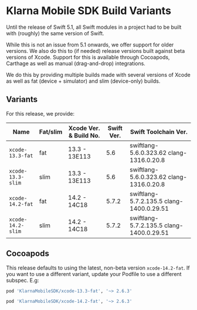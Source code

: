 # Klarna Mobile SDK Build Variants

Until the release of Swift 5.1, all Swift modules in a project had to be built with (roughly) the
same version of Swift.

While this is not an issue from 5.1 onwards, we offer support for older versions. We also do this
to (if needed) release versions built against beta versions of Xcode. Support for this is available
through Cocoapods, Carthage as well as manual (drag-and-drop) integrations.

We do this by providing multiple builds made with several versions of Xcode as well as fat (device +
simulator) and slim (device-only) builds.

## Variants

For this release, we provide:

| Name | Fat/slim | Xcode Ver. & Build No. | Swift Ver. | Swift Toolchain Ver. |
| ---- | -------- | ---------------------------- | ---------- | -------------------- |
| `xcode-13.3-fat` | fat | 13.3 - 13E113 | 5.6| swiftlang-5.6.0.323.62 clang-1316.0.20.8 |
| `xcode-13.3-slim` | slim | 13.3 - 13E113 | 5.6| swiftlang-5.6.0.323.62 clang-1316.0.20.8 |
| `xcode-14.2-fat` | fat | 14.2 - 14C18 | 5.7.2| swiftlang-5.7.2.135.5 clang-1400.0.29.51 |
| `xcode-14.2-slim` | slim | 14.2 - 14C18 | 5.7.2| swiftlang-5.7.2.135.5 clang-1400.0.29.51 |


## Cocoapods

This release defaults to using the latest, non-beta version `xcode-14.2-fat`. If you
want to use a different variant, update your Podfile to use a different subspec. E.g:


```ruby
pod 'KlarnaMobileSDK/xcode-13.3-fat', '~> 2.6.3'
```

```ruby
pod 'KlarnaMobileSDK/xcode-14.2-fat', '~> 2.6.3'
```

